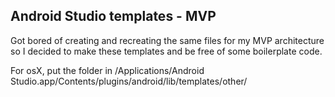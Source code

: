 ## Android Studio templates - MVP
Got bored of creating and recreating the same files for my MVP architecture so I decided to make these templates and be free of some boilerplate code.

For osX, put the folder in /Applications/Android Studio.app/Contents/plugins/android/lib/templates/other/
